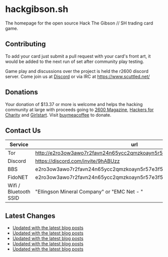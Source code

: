 # hackgibson.sh
The homepage for the open source Hack The Gibson // SH trading card game.


## Contributing

To add your card just submit a pull request with your card's front art, it would be added to the next run of set after community play testing.

Game play and discussions over the project is held the r2600 discord server. Come join us at [Discord](https://discord.com/invite/9hABUzz) or via IRC at https://www.scuttled.net/


## Donations

Your donation of $13.37 or more is welcome and helps the hacking community at large with proceeds going to [2600 Magazine](https://2600.com/), [Hackers for Charity](https://hackersforcharity.org) and [Girlstart](https://girlstart.org).  Visit [buymeacoffee](https://www.buymeacoffee.com/hackgibson.sh) to donate.


## Contact Us

Service | url
-|-
Tor | http://e2ro3ow3awo7r2favn24n65ycc2qmzkoayn5r57e3f56nvjwdcgg32ad.onion
Discord | https://discord.com/invite/9hABUzz
BBS | e2ro3ow3awo7r2favn24n65ycc2qmzkoayn5r57e3f56nvjwdcgg32ad.onion:23
FidoNET | e2ro3ow3awo7r2favn24n65ycc2qmzkoayn5r57e3f56nvjwdcgg32ad.onion:24554
Wifi / Bluetooth SSID | "Ellingson Mineral Company" or "EMC Net - <fidonet address>"

## Latest Changes
<!-- BLOG-POST-LIST:START -->
- [Updated with the latest blog posts](https://github.com/DFW2600/hackgibson.sh/commit/7d70a216e6f7082624baa412096ffbee04d5dfd9)
- [Updated with the latest blog posts](https://github.com/DFW2600/hackgibson.sh/commit/030fcbbc5dc7ba58aa1f02e574becbcf2968a2ef)
- [Updated with the latest blog posts](https://github.com/DFW2600/hackgibson.sh/commit/00959f06a8d70067bfbe8a1b81a650f96060ee5b)
- [Updated with the latest blog posts](https://github.com/DFW2600/hackgibson.sh/commit/2c2995d8285618c582dc954c353e7bd642a93c5f)
- [Updated with the latest blog posts](https://github.com/DFW2600/hackgibson.sh/commit/679f490cd07159d99935c832e2c0b320276da55d)
<!-- BLOG-POST-LIST:END -->
